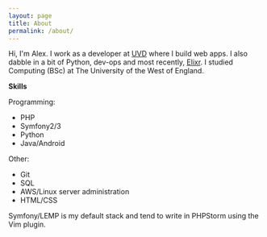 ```yaml
---
layout: page
title: About
permalink: /about/
---
```


Hi, I'm Alex. I work as a developer at [UVD](http://uvd.co.uk/) where I build web apps. I also dabble in a bit of Python, dev-ops and most recently, [Elixr](http://elixir-lang.org/). I studied Computing (BSc) at The University of the West of England.


**Skills**

Programming:

* PHP
* Symfony2/3
* Python
* Java/Android
 
Other:

* Git
* SQL
* AWS/Linux server administration
* HTML/CSS

Symfony/LEMP is my default stack and tend to write in PHPStorm using the Vim plugin.

